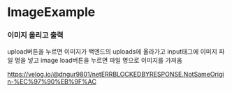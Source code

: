 # ImageExample

### 이미지 올리고 출력

upload버튼을 누르면 이미지가 백엔드의 uploads에 올라가고
input태그에 이미지 파일 명을 넣고 image load버튼을 누르면 파일 명으로 이미지를 가져옴

https://velog.io/@dngur9801/netERRBLOCKEDBYRESPONSE.NotSameOrigin-%EC%97%90%EB%9F%AC
